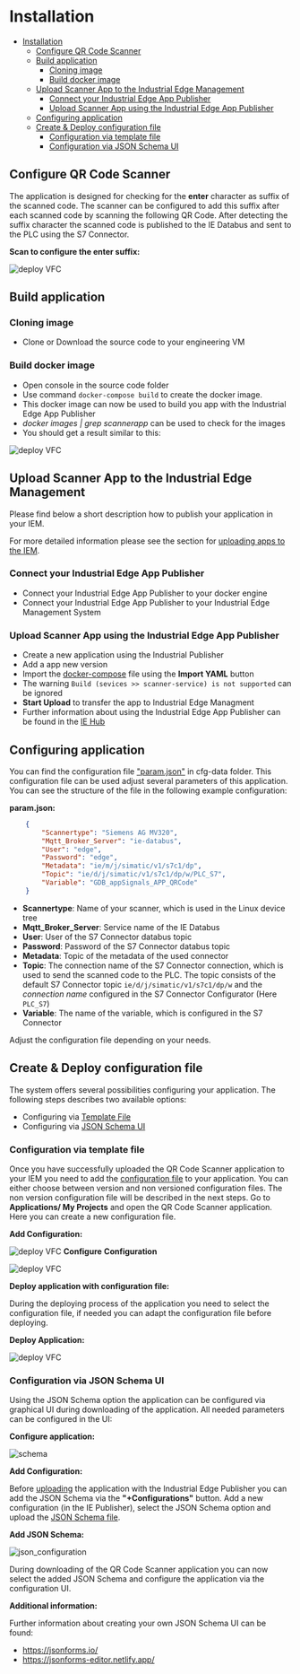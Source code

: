 # Installation

- [Installation](#installation)
  - [Configure QR Code Scanner](#configure-qr-code-scanner)
  - [Build application](#build-application)
    - [Cloning image](#cloning-image)
    - [Build docker image](#build-docker-image)
  - [Upload Scanner App to the Industrial Edge Management](#upload-scanner-app-to-the-industrial-edge-management)
    - [Connect your Industrial Edge App Publisher](#connect-your-industrial-edge-app-publisher)
    - [Upload Scanner App using the Industrial Edge App Publisher](#upload-scanner-app-using-the-industrial-edge-app-publisher)
  - [Configuring application](#configuring-application)
  - [Create & Deploy configuration file](#create--deploy-configuration-file)
    - [Configuration via template file](#configuration-via-template-file)
    - [Configuration via JSON Schema UI](#configuration-via-json-schema-ui)
  
## Configure QR Code Scanner

The application is designed for checking for the **enter** character as suffix of the scanned code. The scanner can be configured to add this suffix after each scanned code by scanning the following QR Code. After detecting the suffix character the scanned code is published to the IE Databus and sent to the PLC using the S7 Connector.

**Scan to configure the enter suffix:**

![deploy VFC](graphics/suffix.png)

## Build application

### Cloning image

- Clone or Download the source code to your engineering VM

### Build docker image

- Open console in the source code folder
- Use command `docker-compose build` to create the docker image.
- This docker image can now be used to build you app with the Industrial Edge App Publisher
- *docker images | grep scannerapp* can be used to check for the images
- You should get a result similar to this:

![deploy VFC](./graphics/docker_images_scannerapp.png)

## Upload Scanner App to the Industrial Edge Management

Please find below a short description how to publish your application in your IEM.

For more detailed information please see the section for [uploading apps to the IEM](https://github.com/industrial-edge/upload-app-to-iem).

### Connect your Industrial Edge App Publisher

- Connect your Industrial Edge App Publisher to your docker engine
- Connect your Industrial Edge App Publisher to your Industrial Edge Management System

### Upload Scanner App using the Industrial Edge App Publisher

- Create a new application using the Industrial Publisher
- Add a app new version
- Import the [docker-compose](../docker-compose.yml) file using the **Import YAML** button
- The warning `Build (sevices >> scanner-service) is not supported` can be ignored
- **Start Upload** to transfer the app to Industrial Edge Managment
- Further information about using the Industrial Edge App Publisher can be found in the [IE Hub](https://iehub.eu1.edge.siemens.cloud/documents/appPublisher/en/start.html)

## Configuring application

You can find the configuration file ["param.json"](../cfg-data/param.json) in cfg-data folder. This configuration file can be used adjust several parameters of this application. You can see the structure of the file in the following example configuration:

**param.json:**

```json
    {
        "Scannertype": "Siemens AG MV320", 
        "Mqtt_Broker_Server": "ie-databus",
        "User": "edge",
        "Password": "edge",
        "Metadata": "ie/m/j/simatic/v1/s7c1/dp",
        "Topic": "ie/d/j/simatic/v1/s7c1/dp/w/PLC_S7",
        "Variable": "GDB_appSignals_APP_QRCode"
    }
```

- **Scannertype**: Name of your scanner, which is used in the Linux device tree
- **Mqtt_Broker_Server**: Service name of the IE Databus
- **User**: User of the  S7 Connector databus topic
- **Password**: Password of the  S7 Connector databus topic
- **Metadata**: Topic of the metadata of the used connector
- **Topic**: The connection name of the S7 Connector connection, which is used to send the scanned code to the PLC. The topic consists of the default S7 Connector topic `ie/d/j/simatic/v1/s7c1/dp/w` and the *connection name* configured in the S7 Connector Configurator (Here `PLC_S7`)
- **Variable**: The name of the variable, which is configured in the S7 Connector

Adjust the configuration file depending on your needs.

## Create & Deploy configuration file

The system offers several possibilities configuring your application. The following steps describes two available options:

- Configuring via [Template File](#configuration-via-template-file)
- Configuring via [JSON Schema UI](#configuration-via-json-schema-ui)

### Configuration via template file

Once you have successfully uploaded the QR Code Scanner application to your IEM you need to add the [configuration file](../cfg-data/param.json) to your application. You can either choose between version and non versioned configuration files. The non version configuration file will be described in the next steps.
Go to **Applications/ My Projects** and open the QR Code Scanner application. Here you can create a new configuration file.

**Add Configuration:**

![deploy VFC](./graphics/add_config_file.png)
**Configure** **Configuration**

![deploy VFC](./graphics/configure_config.png)

**Deploy application with configuration file:**

During the deploying process of the application you need to select the configuration file, if needed you can adapt the configuration file before deploying.

**Deploy Application:**

![deploy VFC](./graphics/deploy_config.png)

### Configuration via JSON Schema UI

Using the JSON Schema option the application can be configured via graphical UI during downloading of the application. All needed parameters can be configured in the UI:

**Configure application:**

![schema](./graphics/json_schema_ui.png)

**Add Configuration:**

Before [uploading](#upload-scanner-app-to-the-industrial-edge-managment) the application with the Industrial Edge Publisher you can add the JSON Schema via the **"+Configurations"** button. Add a new configuration (in the IE Publisher), select the JSON Schema option and upload the [JSON Schema file](../cfg-data/json_schema/).

**Add JSON Schema:**

![json_configuration](./graphics/json_schema_configuration.png)

During downloading of the QR Code Scanner application you can now select the added JSON Schema and configure the application via the configuration UI.

**Additional information:**

Further information about creating your own JSON Schema UI can be found:

- https://jsonforms.io/
- https://jsonforms-editor.netlify.app/